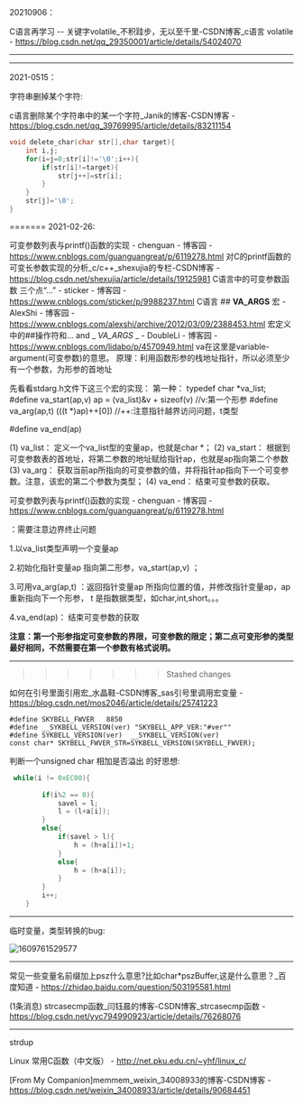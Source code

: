 20210906：

C语言再学习 -- 关键字volatile_不积跬步，无以至千里-CSDN博客_c语言 volatile - https://blog.csdn.net/qq_29350001/article/details/54024070

---

---

2021-0515：

字符串删掉某个字符:

c语言删除某个字符串中的某一个字符_Janik的博客-CSDN博客 - https://blog.csdn.net/qq_39769995/article/details/83211154

```c
void delete_char(char str[],char target){
	int i,j;
	for(i=j=0;str[i]!='\0';i++){
		if(str[i]!=target){
			str[j++]=str[i];
		}
	}
	str[j]='\0';
}
```


=======
2021-02-26:

可变参数列表与printf()函数的实现 - chenguan - 博客园 - https://www.cnblogs.com/guanguangreat/p/6119278.html
对C的printf函数的可变长参数实现的分析_c/c++_shexujia的专栏-CSDN博客 - https://blog.csdn.net/shexujia/article/details/19125981
C语言中的可变参数函数 三个点“…” - sticker - 博客园 - https://www.cnblogs.com/sticker/p/9988237.html
C语言 ## __VA_ARGS__ 宏 - AlexShi - 博客园 - https://www.cnblogs.com/alexshi/archive/2012/03/09/2388453.html
宏定义中的##操作符和... and _ _VA_ARGS_ _ - DoubleLi - 博客园 - https://www.cnblogs.com/lidabo/p/4570949.html
va在这里是variable-argument(可变参数)的意思。
原理：利用函数形参的栈地址指针，所以必须至少有一个参数，为形参的首地址

先看看stdarg.h文件下这三个宏的实现：
第一种：
typedef char  *va_list;
#define va_start(ap,v)   ap = (va_list)&v + sizeof(v)  //v:第一个形参
#define va_arg(ap,t)      (((t *)ap)++[0])   //++:注意指针越界访问问题，t类型

#define va_end(ap)

(1) va_list：    定义一个va_list型的变量ap，也就是char *；
(2) va_start：	根据到可变参数表的首地址，将第二参数的地址赋给指针ap，也就是ap指向第二个参数
(3) va_arg：   获取当前ap所指向的可变参数的值，并将指针ap指向下一个可变参数。注意，该宏的第二个参数为类型；
(4) va_end：   结束可变参数的获取。

可变参数列表与printf()函数的实现 - chenguan - 博客园 - https://www.cnblogs.com/guanguangreat/p/6119278.html

：需要注意边界终止问题

1.以va_list类型声明一个变量ap

2.初始化指针变量ap 指向第二形参，va_start(ap,v) ；

3.可用va_arg(ap,t) ：返回指针变量ap 所指向位置的值，并修改指针变量ap，ap 重新指向下一个形参， t 是指数据类型，如char,int,short。。。

4.va_end(ap)：   结束可变参数的获取

**注意：第一个形参指定可变参数的界限，可变参数的限定；第二点可变形参的类型最好相同，不然需要在第一个参数有格式说明。**

---
>>>>>>> Stashed changes

如何在引号里面引用宏_水晶鞋-CSDN博客_sas引号里调用宏变量 - https://blog.csdn.net/mos2046/article/details/25741223

```
#define SKYBELL_FWVER	8850
#define __SYKBELL_VERSION(ver) "SKYBELL_APP_VER:"#ver""
#define SYKBELL_VERSION(ver)  __SYKBELL_VERSION(ver)
const char* SKYBELL_FWVER_STR=SYKBELL_VERSION(SKYBELL_FWVER);
```



判断一个unsigned char 相加是否溢出 的好思想:

```C
 while(i != 0xEC00){
    
        if(i%2 == 0){
            savel = l;    
            l = (l+a[i]);
        }
        else{
            if(savel > l){
                h = (h+a[i])+1;
            }
            else{
                h = (h+a[i]);
            }
        }
        i++;
    }
```

---

临时变量，类型转换的bug:

![1609761529577](./md_att/9B2A30A4-F01C-4223-850C-7A01DDCC621B.png)

---

常见一些变量名前缀加上psz什么意思?比如char*pszBuffer,这是什么意思？_百度知道 - https://zhidao.baidu.com/question/503195581.html



(1条消息) strcasecmp函数_闫钰晨的博客-CSDN博客_strcasecmp函数 - https://blog.csdn.net/yyc794990923/article/details/76268076

---

strdup



Linux 常用C函数（中文版） - http://net.pku.edu.cn/~yhf/linux_c/



[From My Companion]memmem_weixin_34008933的博客-CSDN博客 - https://blog.csdn.net/weixin_34008933/article/details/90684451

